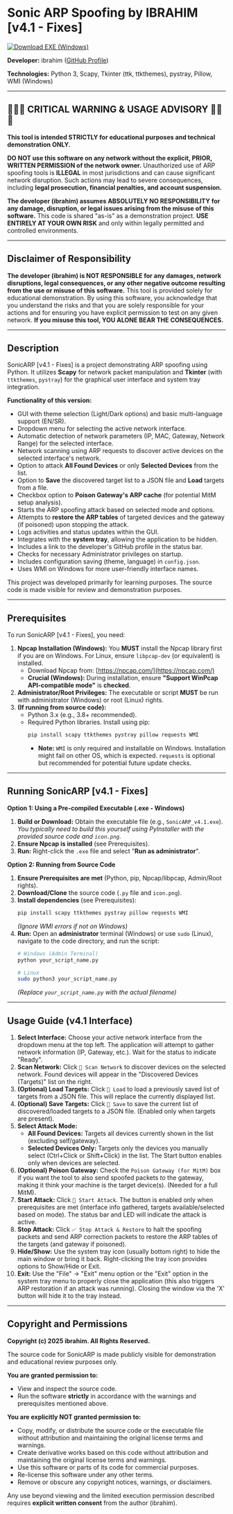 # Sonic ARP Spoofing by IBRAHIM [v4.1 - Fixes]

[![Download EXE (Windows)](https://img.shields.io/badge/⬇️%20DOWNLOAD%20EXE%20NOW-blue?style=for-the-badge&logo=windows&logoColor=white)](https://github.com/ibrahim133744/Sonic-ARP-Spoofing/releases/download/Sonic/SonicARP_v4.1.exe)

**Developer:** ibrahim ([GitHub Profile](https://github.com/ibrahim133744))

**Technologies:** Python 3, Scapy, Tkinter (ttk, ttkthemes), pystray, Pillow, WMI (Windows)

---

## 🚨🚨🚨 CRITICAL WARNING & USAGE ADVISORY 🚨🚨🚨

**This tool is intended STRICTLY for educational purposes and technical demonstration ONLY.**

**DO NOT use this software on any network without the explicit, PRIOR, WRITTEN PERMISSION of the network owner.** Unauthorized use of ARP spoofing tools is **ILLEGAL** in most jurisdictions and can cause significant network disruption. Such actions may lead to severe consequences, including **legal prosecution, financial penalties, and account suspension.**

**The developer (ibrahim) assumes ABSOLUTELY NO RESPONSIBILITY for any damage, disruption, or legal issues arising from the misuse of this software.** This code is shared "as-is" as a demonstration project. **USE ENTIRELY AT YOUR OWN RISK** and only within legally permitted and controlled environments.

---

## Disclaimer of Responsibility

**The developer (ibrahim) is NOT RESPONSIBLE for any damages, network disruptions, legal consequences, or any other negative outcome resulting from the use or misuse of this software.** This tool is provided solely for educational demonstration. By using this software, you acknowledge that you understand the risks and that you are solely responsible for your actions and for ensuring you have explicit permission to test on any given network. **If you misuse this tool, YOU ALONE BEAR THE CONSEQUENCES.**

---

## Description

SonicARP [v4.1 - Fixes] is a project demonstrating ARP spoofing using Python. It utilizes **Scapy** for network packet manipulation and **Tkinter** (with `ttkthemes`, `pystray`) for the graphical user interface and system tray integration.

**Functionality of this version:**
* GUI with theme selection (Light/Dark options) and basic multi-language support (EN/SR).
* Dropdown menu for selecting the active network interface.
* Automatic detection of network parameters (IP, MAC, Gateway, Network Range) for the selected interface.
* Network scanning using ARP requests to discover active devices on the selected interface's network.
* Option to attack **All Found Devices** or only **Selected Devices** from the list.
* Option to **Save** the discovered target list to a JSON file and **Load** targets from a file.
* Checkbox option to **Poison Gateway's ARP cache** (for potential MitM setup analysis).
* Starts the ARP spoofing attack based on selected mode and options.
* Attempts to **restore the ARP tables** of targeted devices and the gateway (if poisoned) upon stopping the attack.
* Logs activities and status updates within the GUI.
* Integrates with the **system tray**, allowing the application to be hidden.
* Includes a link to the developer's GitHub profile in the status bar.
* Checks for necessary Administrator privileges on startup.
* Includes configuration saving (theme, language) in `config.json`.
* Uses WMI on Windows for more user-friendly interface names.

This project was developed primarily for learning purposes. The source code is made visible for review and demonstration purposes.

---

## Prerequisites

To run SonicARP [v4.1 - Fixes], you need:

1. **Npcap Installation (Windows):** You **MUST** install the Npcap library first if you are on Windows. For Linux, ensure `libpcap-dev` (or equivalent) is installed.
   * Download Npcap from: [https://npcap.com/](https://npcap.com/)
   * **Crucial (Windows):** During installation, ensure **"Support WinPcap API-compatible mode"** is **checked**.
2. **Administrator/Root Privileges:** The executable or script **MUST** be run with administrator (Windows) or root (Linux) rights.
3. **(If running from source code):**
   * Python 3.x (e.g., 3.8+ recommended).
   * Required Python libraries. Install using pip:
     ```bash
     pip install scapy ttkthemes pystray pillow requests WMI
     ```
     * **Note:** `WMI` is only required and installable on Windows. Installation might fail on other OS, which is expected. `requests` is optional but recommended for potential future update checks.

---

## Running SonicARP [v4.1 - Fixes]

**Option 1: Using a Pre-compiled Executable (.exe - Windows)**

1. **Build or Download:** Obtain the executable file (e.g., `SonicARP_v4.1.exe`). *You typically need to build this yourself using PyInstaller with the provided source code and `icon.png`.*
2. **Ensure Npcap is installed** (see Prerequisites).
3. **Run:** Right-click the `.exe` file and select "**Run as administrator**".

**Option 2: Running from Source Code**

1. **Ensure Prerequisites are met** (Python, pip, Npcap/libpcap, Admin/Root rights).
2. **Download/Clone** the source code (`.py` file and `icon.png`).
3. **Install dependencies** (see Prerequisites):
   ```bash
   pip install scapy ttkthemes pystray pillow requests WMI
   ```
   *(Ignore WMI errors if not on Windows)*
4. **Run:** Open an **administrator** terminal (Windows) or use `sudo` (Linux), navigate to the code directory, and run the script:
   ```bash
   # Windows (Admin Terminal)
   python your_script_name.py

   # Linux
   sudo python3 your_script_name.py
   ```
   *(Replace `your_script_name.py` with the actual filename)*

---

## Usage Guide (v4.1 Interface)

1. **Select Interface:** Choose your active network interface from the dropdown menu at the top left. The application will attempt to gather network information (IP, Gateway, etc.). Wait for the status to indicate "Ready".
2. **Scan Network:** Click `📡 Scan Network` to discover devices on the selected network. Found devices will appear in the "Discovered Devices (Targets)" list on the right.
3. **(Optional) Load Targets:** Click `📂 Load` to load a previously saved list of targets from a JSON file. This will replace the currently displayed list.
4. **(Optional) Save Targets:** Click `💾 Save` to save the current list of discovered/loaded targets to a JSON file. (Enabled only when targets are present).
5. **Select Attack Mode:**
   * **All Found Devices:** Targets all devices currently shown in the list (excluding self/gateway).
   * **Selected Devices Only:** Targets only the devices you manually select (Ctrl+Click or Shift+Click) in the list. The Start button enables only when devices are selected.
6. **(Optional) Poison Gateway:** Check the `Poison Gateway (for MitM)` box if you want the tool to also send spoofed packets *to* the gateway, making it think your machine is the target device(s). (Needed for a full MitM).
7. **Start Attack:** Click `🚀 Start Attack`. The button is enabled only when prerequisites are met (interface info gathered, targets available/selected based on mode). The status bar and LED will indicate the attack is active.
8. **Stop Attack:** Click `✅ Stop Attack & Restore` to halt the spoofing packets and send ARP correction packets to restore the ARP tables of the targets (and gateway if poisoned).
9. **Hide/Show:** Use the system tray icon (usually bottom right) to hide the main window or bring it back. Right-clicking the tray icon provides options to Show/Hide or Exit.
10. **Exit:** Use the "File" -> "Exit" menu option or the "Exit" option in the system tray menu to properly close the application (this also triggers ARP restoration if an attack was running). Closing the window via the 'X' button will hide it to the tray instead.

---

## Copyright and Permissions

**Copyright (c) 2025 ibrahim. All Rights Reserved.**

The source code for SonicARP is made publicly visible for demonstration and educational review purposes only.

**You are granted permission to:**
* View and inspect the source code.
* Run the software **strictly** in accordance with the warnings and prerequisites mentioned above.

**You are explicitly NOT granted permission to:**
* Copy, modify, or distribute the source code or the executable file without attribution and maintaining the original license terms and warnings.
* Create derivative works based on this code without attribution and maintaining the original license terms and warnings.
* Use this software or parts of its code for commercial purposes.
* Re-license this software under any other terms.
* Remove or obscure any copyright notices, warnings, or disclaimers.

Any use beyond viewing and the limited execution permission described requires **explicit written consent** from the author (ibrahim).
